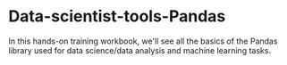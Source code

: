 # Data-scientist-tools-Pandas
In this hands-on training workbook, we'll see all the basics of the Pandas library used for data science/data analysis and machine learning tasks.
